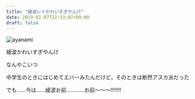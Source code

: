 ```yaml
---
title: "綾波レイかわいすぎやんけ"
date: 2019-01-07T22:53:07+09:00
draft: false
---
```


![ayanami](/images/aynm.png)

綾波かわいすぎやんけ

なんやこいつ

中学生のときにはじめてエバーみたんだけど，そのときは断然アスカ派だった

でも……今は……綾波お前…………お前〜〜〜!!!!!!!
